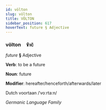 ```yaml
---
id: völton
slug: völton
title: VÖLTON
sidebar_position: 617
hoverText: future § Adjective
---
```


### völton&emsp;<span kind="abugida">ɤ͊ıc̃</span>

*future* **§** Adjective

**Verb**: to be a future

**Noun**: future

**Modifier**: hereafter/henceforth/afterwards/later

Dutch voortaan /ˈvoːrtaːn/

*Germanic Language Family*